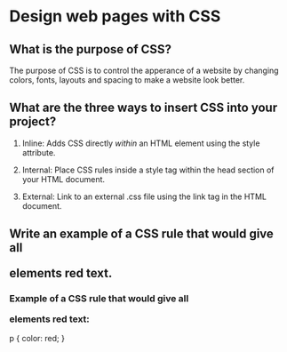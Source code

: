 # Design web pages with CSS

## What is the purpose of CSS?

The purpose of CSS is to control the apperance of a website by changing colors, fonts, layouts and spacing to make a website look better.

## What are the three ways to insert CSS into your project?

1. Inline: Adds CSS directly *within* an HTML element using the style attribute.

2. Internal: Place CSS rules inside a style tag within the head section of your HTML document.

3. External: Link to an external .css file using the link tag in the HTML document.

## Write an example of a CSS rule that would give all <p> elements red text.

### Example of a CSS rule that would give all <p> elements red text:

p {
    color: red;
}
